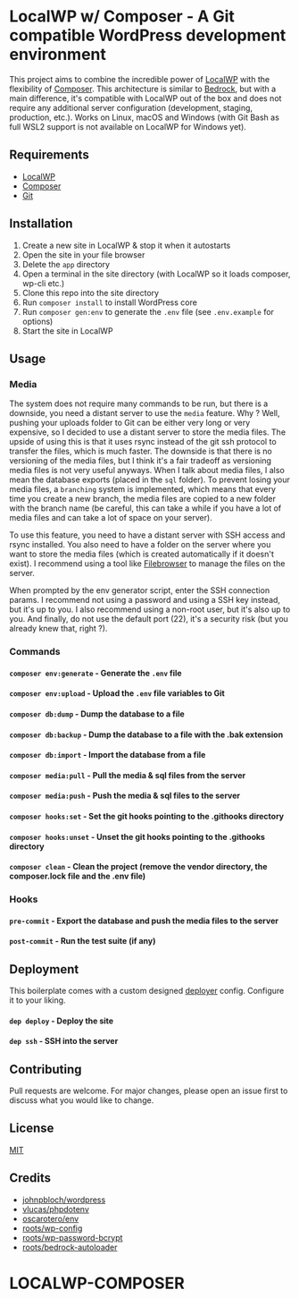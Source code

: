 # LocalWP w/ Composer - A Git compatible WordPress development environment

This project aims to combine the incredible power of [LocalWP](https://localwp.com/) with the flexibility of [Composer](https://getcomposer.org/).
This architecture is similar to [Bedrock](https://roots.io/bedrock/), but with a main difference, it's compatible with LocalWP out of the box and does not require any additional server configuration (development, staging, production, etc.).
Works on Linux, macOS and Windows (with Git Bash as full WSL2 support is not available on LocalWP for Windows yet).

## Requirements

- [LocalWP](https://localwp.com/)
- [Composer](https://getcomposer.org/)
- [Git](https://git-scm.com/)

## Installation

1. Create a new site in LocalWP & stop it when it autostarts
2. Open the site in your file browser
3. Delete the `app` directory
4. Open a terminal in the site directory (with LocalWP so it loads composer, wp-cli etc.)
5. Clone this repo into the site directory
6. Run `composer install` to install WordPress core
7. Run `composer gen:env` to generate the `.env` file (see `.env.example` for options)
8. Start the site in LocalWP

## Usage

### Media

The system does not require many commands to be run, but there is a downside, you need a distant server to use the `media` feature.
Why ? Well, pushing your uploads folder to Git can be either very long or very expensive, so I decided to use a distant server to store the media files.
The upside of using this is that it uses rsync instead of the git ssh protocol to transfer the files, which is much faster.
The downside is that there is no versioning of the media files, but I think it's a fair tradeoff as versioning media files is not very useful anyways.
When I talk about media files, I also mean the database exports (placed in the `sql` folder).
To prevent losing your media files, a `branching` system is implemented, which means that every time you create a new branch, the media files are copied to a new folder with the branch name (be careful, this can take a while if you have a lot of media files and can take a lot of space on your server).

To use this feature, you need to have a distant server with SSH access and rsync installed.
You also need to have a folder on the server where you want to store the media files (which is created automatically if it doesn't exist).
I recommend using a tool like [Filebrowser](https://filebrowser.org/) to manage the files on the server.

When prompted by the env generator script, enter the SSH connection params.
I recommend not using a password and using a SSH key instead, but it's up to you.
I also recommend using a non-root user, but it's also up to you.
And finally, do not use the default port (22), it's a security risk (but you already knew that, right ?).

### Commands

#### `composer env:generate` - Generate the `.env` file

#### `composer env:upload` - Upload the `.env` file variables to Git

#### `composer db:dump` - Dump the database to a file

#### `composer db:backup` - Dump the database to a file with the .bak extension

#### `composer db:import` - Import the database from a file

#### `composer media:pull` - Pull the media & sql files from the server

#### `composer media:push` - Push the media & sql files to the server

#### `composer hooks:set` - Set the git hooks pointing to the .githooks directory

#### `composer hooks:unset` - Unset the git hooks pointing to the .githooks directory

#### `composer clean` - Clean the project (remove the vendor directory, the composer.lock file and the .env file)

### Hooks

#### `pre-commit` - Export the database and push the media files to the server

#### `post-commit` - Run the test suite (if any)

## Deployment

This boilerplate comes with a custom designed [deployer](https://deployer.org/) config.
Configure it to your liking.

#### `dep deploy` - Deploy the site

#### `dep ssh` - SSH into the server

## Contributing

Pull requests are welcome.
For major changes, please open an issue first to discuss what you would like to change.

## License

[MIT](https://choosealicense.com/licenses/mit/)

## Credits

- [johnpbloch/wordpress](https://packagist.org/packages/johnpbloch/wordpress)
- [vlucas/phpdotenv](https://packagist.org/packages/vlucas/phpdotenv)
- [oscarotero/env](https://packagist.org/packages/oscarotero/env)
- [roots/wp-config](https://packagist.org/packages/roots/wp-config)
- [roots/wp-password-bcrypt](https://packagist.org/packages/roots/wp-password-bcrypt)
- [roots/bedrock-autoloader](https://packagist.org/packages/roots/bedrock-autoloader)
# LOCALWP-COMPOSER
